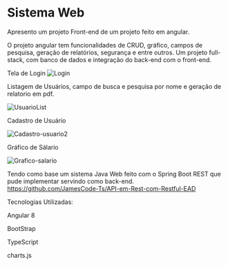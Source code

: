 
# Sistema Web

Apresento um projeto Front-end de um projeto feito em angular.

O projeto angular tem funcionalidades de CRUD, gráfico, campos de pesquisa, geração de relatórios, segurança e entre outros. 
Um projeto full-stack, com banco de dados e integração do back-end com o front-end. 

Tela de Login
![Login](https://github.com/JamesCode-Ts/Angular-REST-EAD/assets/63932833/1f1148f9-fb2a-4e37-8ec4-611126897eca)

Listagem de Usuários, campo de busca e pesquisa por nome e geração de relatorio em pdf.

![UsuarioList](https://github.com/JamesCode-Ts/Angular-REST-EAD/assets/63932833/ed3392d6-4079-4d24-abc0-0a1bd2126f1a)

Cadastro de Usuário

![Cadastro-usuario2](https://github.com/JamesCode-Ts/Angular-REST-EAD/assets/63932833/0fcf338f-973c-4b2b-80f6-ab302bbe9d22)

Gráfico de Sálario 

![Grafico-salario](https://github.com/JamesCode-Ts/Angular-REST-EAD/assets/63932833/14392551-fe14-47bc-9b89-7600200351bf)



Tendo como base um sistema Java Web feito com o Spring Boot REST que pude implementar servindo como back-end. 
https://github.com/JamesCode-Ts/API-em-Rest-com-Restful-EAD

Tecnologias Utilizadas:

Angular 8

BootStrap

TypeScript

charts.js





